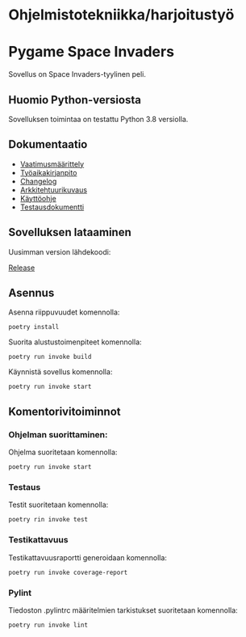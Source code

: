 # Ohjelmistotekniikka/harjoitustyö
# Pygame Space Invaders
Sovellus on Space Invaders-tyylinen peli.

## Huomio Python-versiosta
Sovelluksen toimintaa on testattu Python 3.8 versiolla.

## Dokumentaatio
- [Vaatimusmäärittely](https://github.com/NooraKemp/ot-harjoitustyo/blob/master/dokumentaatio/vaatimusmaarittely.md)
- [Työaikakirjanpito](https://github.com/NooraKemp/ot-harjoitustyo/blob/master/dokumentaatio/tuntikirjanpito.md)
- [Changelog](https://github.com/NooraKemp/ot-harjoitustyo/blob/master/dokumentaatio/changelog.md)
- [Arkkitehtuurikuvaus](https://github.com/NooraKemp/ot-harjoitustyo/blob/master/dokumentaatio/arkkitehtuuri.md)
- [Käyttöohje](https://github.com/NooraKemp/ot-harjoitustyo/blob/master/dokumentaatio/kayttoohje.md)
- [Testausdokumentti](https://github.com/NooraKemp/ot-harjoitustyo/blob/master/dokumentaatio/testaus.md)

## Sovelluksen lataaminen
Uusimman version lähdekoodi:

[Release](https://github.com/NooraKemp/ot-harjoitustyo/releases/tag/viikko6)

## Asennus
Asenna riippuvuudet komennolla:

```
poetry install
```

Suorita alustustoimenpiteet komennolla:

```
poetry run invoke build
```

Käynnistä sovellus komennolla:

```
poetry run invoke start
```

## Komentorivitoiminnot
### Ohjelman suorittaminen:
Ohjelma suoritetaan komennolla:

```
poetry run invoke start
```

### Testaus
Testit suoritetaan komennolla:

```
poetry rin invoke test
```

### Testikattavuus
Testikattavuusraportti generoidaan komennolla:

```
poetry run invoke coverage-report
```

### Pylint
Tiedoston .pylintrc määritelmien tarkistukset suoritetaan komennolla:

```
poetry run invoke lint
```
